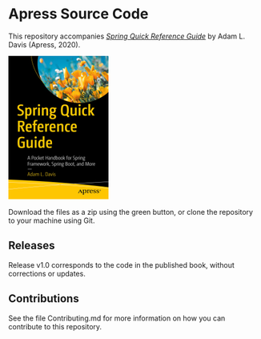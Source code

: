 # Apress Source Code

This repository accompanies [*Spring Quick Reference Guide*](https://www.apress.com/9781484261439) by Adam L. Davis (Apress, 2020).

[comment]: #cover
![Cover image](9781484261439.jpg)

Download the files as a zip using the green button, or clone the repository to your machine using Git.

## Releases

Release v1.0 corresponds to the code in the published book, without corrections or updates.

## Contributions

See the file Contributing.md for more information on how you can contribute to this repository.